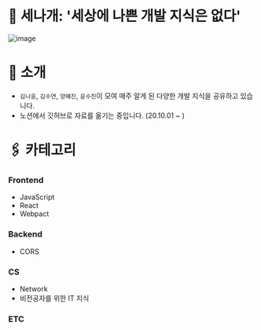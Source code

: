 # 🐶 세나개: '세상에 나쁜 개발 지식은 없다'

![image](https://user-images.githubusercontent.com/73899253/135610517-de91faf7-8849-4cca-863c-c6c6858d6f76.png)

# 🥰 소개

- `김나윤`, `김수연`, `양혜진`, `윤수진`이 모여 매주 알게 된 다양한 개발 지식을 공유하고 있습니다.
- 노션에서 깃허브로 자료를 옮기는 중입니다. (20.10.01 ~ )

# 🖇️ 카테고리

### Frontend
- JavaScript
- React
- Webpact

### Backend
- CORS

### CS
- Network
- 비전공자를 위한 IT 지식

### ETC
